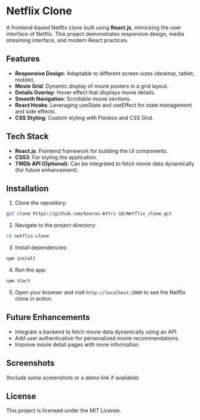
# Netflix Clone

A frontend-based Netflix clone built using **React.js**, mimicking the user interface of Netflix. This project demonstrates responsive design, media streaming interface, and modern React practices.

## Features

- **Responsive Design**: Adaptable to different screen sizes (desktop, tablet, mobile).
- **Movie Grid**: Dynamic display of movie posters in a grid layout.
- **Details Overlay**: Hover effect that displays movie details.
- **Smooth Navigation**: Scrollable movie sections.
- **React Hooks**: Leveraging useState and useEffect for state management and side effects.
- **CSS Styling**: Custom styling with Flexbox and CSS Grid.

## Tech Stack

- **React.js**: Frontend framework for building the UI components.
- **CSS3**: For styling the application.
- **TMDb API (Optional)**: Can be integrated to fetch movie data dynamically (for future enhancement).

## Installation

1. Clone the repository:

```bash
git clone https://github.com/Gourav-Attri-18/Netflix_clone.git
```

2. Navigate to the project directory:

```bash
cd netflix-clone
```

3. Install dependencies:

```bash
npm install
```

4. Run the app:

```bash
npm start
```

5. Open your browser and visit `http://localhost:3000` to see the Netflix clone in action.

## Future Enhancements

- Integrate a backend to fetch movie data dynamically using an API.
- Add user authentication for personalized movie recommendations.
- Improve movie detail pages with more information.

## Screenshots

(Include some screenshots or a demo link if available)

## License

This project is licensed under the MIT License.

